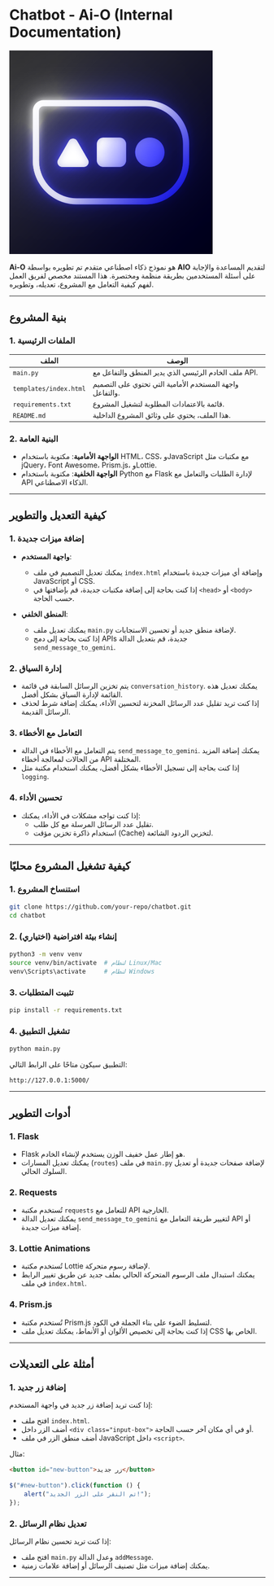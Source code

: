 # Chatbot - Ai-O (Internal Documentation)

![Chatbot](https://raw.githubusercontent.com/ChatbootProjet/chatboot/refs/heads/main/Assets/bot.png)

**Ai-O** هو نموذج ذكاء اصطناعي متقدم تم تطويره بواسطة **AIO** لتقديم المساعدة والإجابة على أسئلة المستخدمين بطريقة منظمة ومختصرة. هذا المستند مخصص لفريق العمل لفهم كيفية التعامل مع المشروع، تعديله، وتطويره.

---

## بنية المشروع

### 1. الملفات الرئيسية
| الملف                     | الوصف                                                                 |
|---------------------------|----------------------------------------------------------------------|
| `main.py`                  | ملف الخادم الرئيسي الذي يدير المنطق والتفاعل مع API.               |
| `templates/index.html`    | واجهة المستخدم الأمامية التي تحتوي على التصميم والتفاعل.         |
| `requirements.txt`        | قائمة بالاعتمادات المطلوبة لتشغيل المشروع.                       |
| `README.md`               | هذا الملف، يحتوي على وثائق المشروع الداخلية.                      |

### 2. البنية العامة
- **الواجهة الأمامية**: مكتوبة باستخدام HTML، CSS، وJavaScript مع مكتبات مثل jQuery، Font Awesome، Prism.js، وLottie.
- **الواجهة الخلفية**: مكتوبة باستخدام Python مع Flask لإدارة الطلبات والتعامل مع API الذكاء الاصطناعي.

---

## كيفية التعديل والتطوير

### 1. إضافة ميزات جديدة
- **واجهة المستخدم**:
  - يمكنك تعديل التصميم في ملف `index.html` وإضافة أي ميزات جديدة باستخدام JavaScript أو CSS.
  - إذا كنت بحاجة إلى إضافة مكتبات جديدة، قم بإضافتها في `<head>` أو `<body>` حسب الحاجة.

- **المنطق الخلفي**:
  - يمكنك تعديل ملف `main.py` لإضافة منطق جديد أو تحسين الاستجابات.
  - إذا كنت بحاجة إلى دمج APIs جديدة، قم بتعديل الدالة `send_message_to_gemini`.

### 2. إدارة السياق
- يتم تخزين الرسائل السابقة في قائمة `conversation_history`. يمكنك تعديل هذه القائمة لإدارة السياق بشكل أفضل.
- إذا كنت تريد تقليل عدد الرسائل المخزنة لتحسين الأداء، يمكنك إضافة شرط لحذف الرسائل القديمة.

### 3. التعامل مع الأخطاء
- يتم التعامل مع الأخطاء في الدالة `send_message_to_gemini`. يمكنك إضافة المزيد من الحالات لمعالجة أخطاء API المختلفة.
- إذا كنت بحاجة إلى تسجيل الأخطاء بشكل أفضل، يمكنك استخدام مكتبة مثل `logging`.

### 4. تحسين الأداء
- إذا كنت تواجه مشكلات في الأداء، يمكنك:
  - تقليل عدد الرسائل المرسلة مع كل طلب.
  - استخدام ذاكرة تخزين مؤقت (Cache) لتخزين الردود الشائعة.

---

## كيفية تشغيل المشروع محليًا

### 1. استنساخ المشروع
```bash
git clone https://github.com/your-repo/chatbot.git
cd chatbot
```

### 2. إنشاء بيئة افتراضية (اختياري)
```bash
python3 -m venv venv
source venv/bin/activate  # لنظام Linux/Mac
venv\Scripts\activate     # لنظام Windows
```

### 3. تثبيت المتطلبات
```bash
pip install -r requirements.txt
```

### 4. تشغيل التطبيق
```bash
python main.py
```

التطبيق سيكون متاحًا على الرابط التالي:
```
http://127.0.0.1:5000/
```

---

## أدوات التطوير

### 1. Flask
- Flask هو إطار عمل خفيف الوزن يستخدم لإنشاء الخادم.
- يمكنك تعديل المسارات (`routes`) في ملف `main.py` لإضافة صفحات جديدة أو تعديل السلوك الحالي.

### 2. Requests
- تُستخدم مكتبة `requests` للتعامل مع API الخارجية.
- يمكنك تعديل الدالة `send_message_to_gemini` لتغيير طريقة التعامل مع API أو إضافة ميزات جديدة.

### 3. Lottie Animations
- تُستخدم مكتبة Lottie لإضافة رسوم متحركة.
- يمكنك استبدال ملف الرسوم المتحركة الحالي بملف جديد عن طريق تغيير الرابط في ملف `index.html`.

### 4. Prism.js
- تُستخدم مكتبة Prism.js لتسليط الضوء على بناء الجملة في الكود.
- إذا كنت بحاجة إلى تخصيص الألوان أو الأنماط، يمكنك تعديل ملف CSS الخاص بها.

---

## أمثلة على التعديلات

### 1. إضافة زر جديد
إذا كنت تريد إضافة زر جديد في واجهة المستخدم:
- افتح ملف `index.html`.
- أضف الزر داخل `<div class="input-box">` أو في أي مكان آخر حسب الحاجة.
- أضف منطق الزر في ملف JavaScript داخل `<script>`.

مثال:
```html
<button id="new-button">زر جديد</button>
```

```javascript
$("#new-button").click(function () {
    alert("تم النقر على الزر الجديد!");
});
```

### 2. تعديل نظام الرسائل
إذا كنت تريد تحسين نظام الرسائل:
- افتح ملف `main.py` وعدل الدالة `addMessage`.
- يمكنك إضافة ميزات مثل تصنيف الرسائل أو إضافة علامات زمنية.

---
